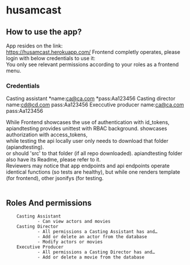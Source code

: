 # husamcast
## How to use the app?
App resides on the link: <br>
https://husamcast.herokuapp.com/
Frontend completly operates, please login with below credentials to use it:<br>
You only see relevant permissions according to your roles as a frontend menu.<br>

### Credentials
Casting assistant
        *name:ca@ca.com
        *pass:Aa123456
Casting director<br>
        name:cd@cd.com     pass:Aa123456
Execcutive producer
        name:ca@ca.com     pass:Aa123456
        
While Frontend showcases the use of authentication with id_tokens,<br>
apiandtesting provides unittest with RBAC background. showcases authorization with access_tokens,<br>
while testing the api locally user only needs to download that folder (apiandtesting).<br>
or should 'src' to that folder (if all repo downloaded). apiandtesting folder also have its Readme, please refer to it.<br>
Reviewers may notice that app endpoints and api endpoints operate identical functions (so tests are healthy), but while one renders template (for frontend), other jsonifys (for testing.<br><br>

## Roles And permissions<br>
        Casting Assistant
                - Can view actors and movies
        Casting Director
                - All permissions a Casting Assistant has and…
                - Add or delete an actor from the database
                - Modify actors or movies
        Executive Producer
                - All permissions a Casting Director has and…
                - Add or delete a movie from the database
                
                

  
